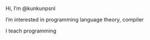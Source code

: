 Hi, I’m @kunkunpsnl

I’m interested in programming language theory, compiler

I teach programming

<!---
kunkunpsnl/kunkunpsnl is a ✨ special ✨ repository because its `README.md` (this file) appears on your GitHub profile.
You can click the Preview link to take a look at your changes.
--->
